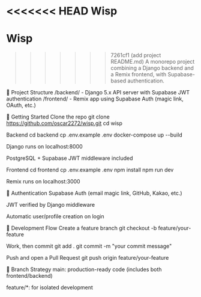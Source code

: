 <<<<<<< HEAD
Wisp
=======

# Wisp

> > > > > > > 7261cf1 (add project README.md)
> > > > > > > A monorepo project combining a Django backend and a Remix frontend, with Supabase-based authentication.

🧱 Project Structure
/backend/ - Django 5.x API server with Supabase JWT authentication
/frontend/ - Remix app using Supabase Auth (magic link, OAuth, etc.)

🚀 Getting Started
Clone the repo
git clone https://github.com/oscar2272/wisp.git
cd wisp

Backend
cd backend
cp .env.example .env
docker-compose up --build

Django runs on localhost:8000

PostgreSQL + Supabase JWT middleware included

Frontend
cd frontend
cp .env.example .env
npm install
npm run dev

Remix runs on localhost:3000

🔐 Authentication
Supabase Auth (email magic link, GitHub, Kakao, etc.)

JWT verified by Django middleware

Automatic user/profile creation on login

🧪 Development Flow
Create a feature branch
git checkout -b feature/your-feature

Work, then commit
git add .
git commit -m "your commit message"

Push and open a Pull Request
git push origin feature/your-feature

🧼 Branch Strategy
main: production-ready code (includes both frontend/backend)

feature/\*: for isolated development
